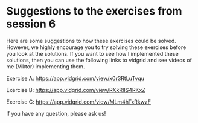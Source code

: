 # Suggestions to the exercises from session 6

Here are some suggestions to how these exercises could be solved. However, we highly encourage you to try solving these exercises before you look at the solutions. 
If you want to see how I implemented these solutions, then you can use the following links to vidgrid and see videos of me (Viktor) implementing them.


Exercise A: https://app.vidgrid.com/view/x0r3RtLuTvqu

Exercise B: https://app.vidgrid.com/view/RXkRIIS4RKxZ

Exercise C: https://app.vidgrid.com/view/MLm4hTxRkwzF


If you have any question, please ask us!
